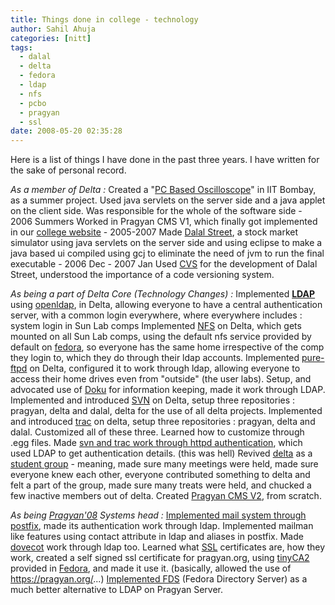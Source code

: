 ```yaml
---
title: Things done in college - technology
author: Sahil Ahuja
categories: [nitt]
tags:
  - dalal
  - delta
  - fedora
  - ldap
  - nfs
  - pcbo
  - pragyan
  - ssl
date: 2008-05-20 02:35:28
---
```


Here is a list of things I have done in the past three years. I have written for the sake of personal record.

_As a member of Delta :_
Created a "[PC Based Oscilloscope](http://pcbasedoscilloscope.blogspot.com/)" in IIT Bombay, as a summer project. Used java servlets on the server side and a java applet on the client side. Was responsible for the whole of the software side - 2006 Summers
Worked in Pragyan CMS V1, which finally got implemented in our [college website](http://www.nitt.edu) - 2005-2007
Made [Dalal Street](http://pragyan.org/08/home/events/management/ds/), a stock market simulator using java servlets on the server side and using eclipse to make a java based ui compiled using gcj to eliminate the need of jvm to run the final executable - 2006 Dec - 2007 Jan
Used [CVS](http://en.wikipedia.org/wiki/Concurrent_Versions_System) for the development of Dalal Street, understood the importance of a code versioning system.

_As being a part of Delta Core (Technology Changes) :_
Implemented [**LDAP**](http://en.wikipedia.org/wiki/Lightweight_Directory_Access_Protocol) using [openldap](http://www.openldap.org/), in Delta, allowing everyone to have a central authentication server, with a common login everywhere, where everywhere includes :
system login in Sun Lab comps
Implemented [NFS](http://en.wikipedia.org/wiki/Network_File_System_(protocol)) on Delta, which gets mounted on all Sun Lab comps, using the default nfs service provided by default on [fedora](http://fedoraproject.org/), so everyone has the same home irrespective of the comp they login to, which they do through their ldap accounts.
Implemented [pure-ftpd](http://www.pureftpd.org/) on Delta, configured it to work through ldap, allowing everyone to access their home drives even from "outside" (the user labs).
Setup, and advocated use of [Doku](http://wiki.splitbrain.org/wiki:dokuwiki) for information keeping, made it work through LDAP.
Implemented and introduced [SVN](http://en.wikipedia.org/wiki/Subversion_(software)) on Delta, setup three repositories : pragyan, delta and dalal, delta for the use of all delta projects.
Implemented and introduced [trac](http://trac.edgewall.org/) on delta, setup three repositories : pragyan, delta and dalal. Customized all of these three. Learned how to customize through .egg files.
Made [svn and trac work through httpd authentication](http://sahilahuja.wordpress.com/2008/05/20/ldap-authentication-through-apache-for-svn-trac-or-anything-else-for-that-matter-p/), which used LDAP to get authentication details. (this was hell)
Revived [delta](http://www.nitt.edu/home/students/clubsnassocs/computing/delta/) as a [student group](http://www.nitt.edu/home/students/clubsnassocs/) - meaning, made sure many meetings were held, made sure everyone knew each other, everyone contributed something to delta and felt a part of the group, made sure many treats were held, and chucked a few inactive members out of delta.
Created [Pragyan CMS V2](http://sourceforge.net/projects/pragyan), from scratch.

_As being [Pragyan'08](http://pragyan.org/08/) Systems head :_
[Implemented mail system through postfix](http://sahilahuja.wordpress.com/2008/05/03/mail-with-postfix-and-ldap/), made its authentication work through ldap. Implemented mailman like features using contact attribute in ldap and aliases in postfix.
Made [dovecot](http://www.dovecot.org/) work through ldap too.
Learned what [SSL](http://en.wikipedia.org/wiki/Secure_Sockets_Layer) certificates are, how they work, created a self signed ssl certificate for pragyan.org, using [tinyCA2](http://tinyca.sm-zone.net/) provided in [Fedora](http://fedoraproject.org/), and made it use it. (basically, allowed the use of https://pragyan.org/...)
[Implemented FDS](http://sahilahuja.wordpress.com/2008/05/05/creating-your-own-schemas-in-fds-ldap-for-use-in-postfix-or-anything-else-for-that-matter-p/) (Fedora Directory Server) as a much better alternative to LDAP on Pragyan Server.